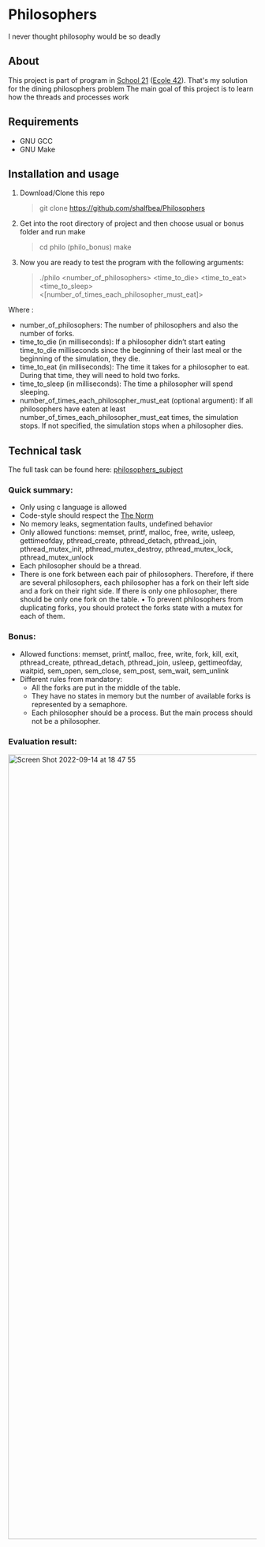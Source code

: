 # Philosophers

I never thought philosophy would be so deadly

## About

This project is part of program in [School 21](https://21-school.ru/) ([Ecole 42](42.fr)).
That's my solution for the dining philosophers problem
The main goal of this project is to learn how the threads
and processes work

## Requirements

- GNU GCC
- GNU Make

## Installation and usage

1. Download/Clone this repo

   > git clone https://github.com/shalfbea/Philosophers

2. Get into the root directory of project and then choose usual
	or bonus folder and run make
   > cd philo (philo_bonus)
   > make

3. Now you are ready to test the program with the following arguments:
	> ./philo <number_of_philosophers> <time_to_die> <time_to_eat> <time_to_sleep> <[number_of_times_each_philosopher_must_eat]>

Where :
- number_of_philosophers: The number of philosophers and also the number
of forks.
- time_to_die (in milliseconds): If a philosopher didn’t start eating time_to_die milliseconds
since the beginning of their last meal or the beginning of the simulation, they die.
-  time_to_eat (in milliseconds): The time it takes for a philosopher to eat.
During that time, they will need to hold two forks.
- time_to_sleep (in milliseconds): The time a philosopher will spend sleeping.
- number_of_times_each_philosopher_must_eat (optional argument): If all philosophers
have eaten at least number_of_times_each_philosopher_must_eat
times, the simulation stops. If not specified, the simulation stops when a
philosopher dies.

## Technical task

The full task can be found here: [philosophers_subject](https://github.com/shalfbea/Philosophers/blob/main/philosophers_subject.pdf)

### Quick summary:

- Only using c language is allowed
- Code-style should respect the [The Norm](https://github.com/MagicHatJo/-42-Norm/blob/master/norme.en.pdf)
- No memory leaks, segmentation faults, undefined behavior
- Only allowed functions: memset, printf, malloc, free, write,
usleep, gettimeofday, pthread_create,
pthread_detach, pthread_join, pthread_mutex_init,
pthread_mutex_destroy, pthread_mutex_lock,
pthread_mutex_unlock
- Each philosopher should be a thread.
- There is one fork between each pair of philosophers. Therefore, if there
are several philosophers, each philosopher has a fork on their left side
and a fork on their right side. If there is only one philosopher, there should
be only one fork on the table.
• To prevent philosophers from duplicating forks, you should protect the
forks state with a mutex for each of them.
### Bonus:

- Allowed functions: memset, printf, malloc, free, write, fork, kill,
exit, pthread_create, pthread_detach, pthread_join,
usleep, gettimeofday, waitpid, sem_open, sem_close,
sem_post, sem_wait, sem_unlink
- Different rules from mandatory:
  - All the forks are put in the middle of the table.
  - They have no states in memory but the number of available forks is represented by a semaphore.
  - Each philosopher should be a process. But the main process should not be a philosopher.

### Evaluation result:
<img width="1591" alt="Screen Shot 2022-09-14 at 18 47 55" src="https://user-images.githubusercontent.com/92727363/190201894-3cb184f8-81a0-4b4c-abb9-42c0b9d24252.png">

